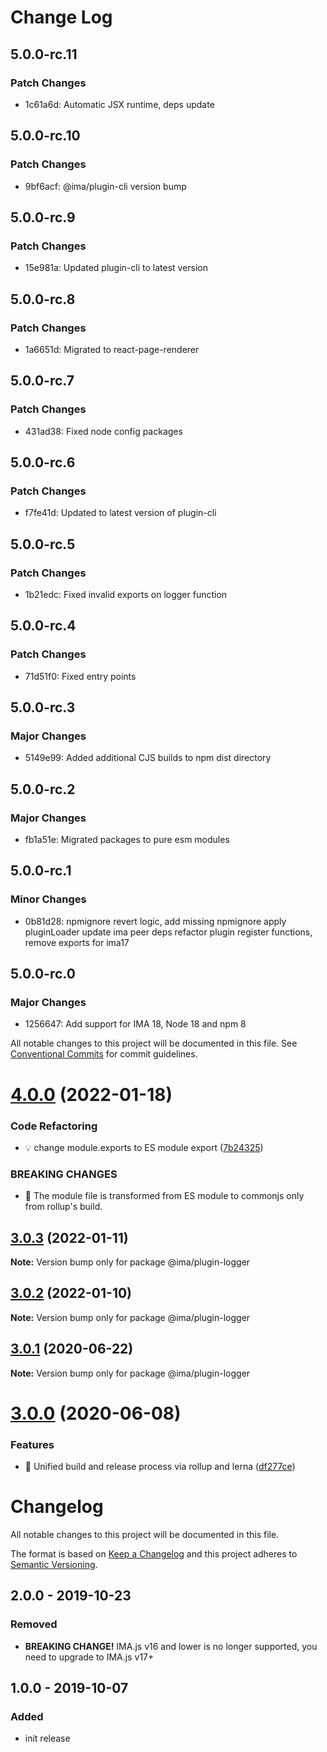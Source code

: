 # Change Log

## 5.0.0-rc.11

### Patch Changes

- 1c61a6d: Automatic JSX runtime, deps update

## 5.0.0-rc.10

### Patch Changes

- 9bf6acf: @ima/plugin-cli version bump

## 5.0.0-rc.9

### Patch Changes

- 15e981a: Updated plugin-cli to latest version

## 5.0.0-rc.8

### Patch Changes

- 1a6651d: Migrated to react-page-renderer

## 5.0.0-rc.7

### Patch Changes

- 431ad38: Fixed node config packages

## 5.0.0-rc.6

### Patch Changes

- f7fe41d: Updated to latest version of plugin-cli

## 5.0.0-rc.5

### Patch Changes

- 1b21edc: Fixed invalid exports on logger function

## 5.0.0-rc.4

### Patch Changes

- 71d51f0: Fixed entry points

## 5.0.0-rc.3

### Major Changes

- 5149e99: Added additional CJS builds to npm dist directory

## 5.0.0-rc.2

### Major Changes

- fb1a51e: Migrated packages to pure esm modules

## 5.0.0-rc.1

### Minor Changes

- 0b81d28: npmignore revert logic, add missing npmignore
  apply pluginLoader
  update ima peer deps
  refactor plugin register functions, remove exports for ima17

## 5.0.0-rc.0

### Major Changes

- 1256647: Add support for IMA 18, Node 18 and npm 8

All notable changes to this project will be documented in this file.
See [Conventional Commits](https://conventionalcommits.org) for commit guidelines.

# [4.0.0](https://github.com/seznam/IMA.js-plugins/compare/@ima/plugin-logger@3.0.3...@ima/plugin-logger@4.0.0) (2022-01-18)

### Code Refactoring

- 💡 change module.exports to ES module export ([7b24325](https://github.com/seznam/IMA.js-plugins/commit/7b24325dc1675e6161812f137b613e724e6c99e2))

### BREAKING CHANGES

- 🧨 The module file is transformed from ES module to commonjs only from
  rollup's build.

## [3.0.3](https://github.com/seznam/IMA.js-plugins/compare/@ima/plugin-logger@3.0.2...@ima/plugin-logger@3.0.3) (2022-01-11)

**Note:** Version bump only for package @ima/plugin-logger

## [3.0.2](https://github.com/seznam/IMA.js-plugins/compare/@ima/plugin-logger@3.0.1...@ima/plugin-logger@3.0.2) (2022-01-10)

**Note:** Version bump only for package @ima/plugin-logger

## [3.0.1](https://github.com/seznam/IMA.js-plugins/compare/@ima/plugin-logger@3.0.0...@ima/plugin-logger@3.0.1) (2020-06-22)

**Note:** Version bump only for package @ima/plugin-logger

# [3.0.0](https://github.com/seznam/IMA.js-plugins/compare/@ima/plugin-logger@2.0.0...@ima/plugin-logger@3.0.0) (2020-06-08)

### Features

- 🎸 Unified build and release process via rollup and lerna ([df277ce](https://github.com/seznam/IMA.js-plugins/commit/df277ce5bae0cacc9c5b4d6957bdc786ac9cf571))

# Changelog

All notable changes to this project will be documented in this file.

The format is based on [Keep a Changelog](http://keepachangelog.com/en/1.0.0/)
and this project adheres to [Semantic Versioning](http://semver.org/spec/v2.0.0.html).

## 2.0.0 - 2019-10-23

### Removed

- **BREAKING CHANGE!** IMA.js v16 and lower is no longer supported, you need to upgrade to IMA.js v17+

## 1.0.0 - 2019-10-07

### Added

- init release
